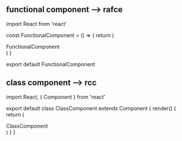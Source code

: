## functional component --> rafce
import React from 'react'

const FunctionalComponent = () => {
  return (
    <div>FunctionalComponent</div>
  )
}

export default FunctionalComponent

## class component --> rcc
import React, { Component } from 'react'

export default class ClassComponent extends Component {
  render() {
    return (
      <div>ClassComponent</div>
    )
  }
}

